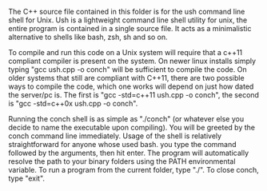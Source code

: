 The C++ source file contained in this folder is for the ush command line shell for Unix.
Ush is a lightweight command line shell utility for unix, the entire
program is contained in a single source file. It acts as a minimalistic alternative
to shells like bash, zsh, sh and so on.

To compile and run this code on a Unix system will require that a c++11 compliant compiler is present on the system.
On newer linux installs simply typing "gcc ush.cpp -o conch" will be sufficient to compile the code. On older systems
that still are compliant with C++11, there are two possible ways to compile the code, which one works will depend on just
how dated the server/pc is. The first is "gcc -std=c++11 ush.cpp -o conch", the second is "gcc -std=c++0x ush.cpp -o conch".

Running the conch shell is as simple as "./conch" (or whatever else you decide to name the executable upon compiling). You will
be greeted by the conch command line immediately. Usage of the shell is relatively straightforward for anyone whose used bash.
you type the command followed by the arguments, then hit enter. The program will automatically resolve the path to your binary folders
using the PATH environmental variable. To run a program from the current folder, type "./<NAME OF PROGRAM>". To close conch, type "exit".